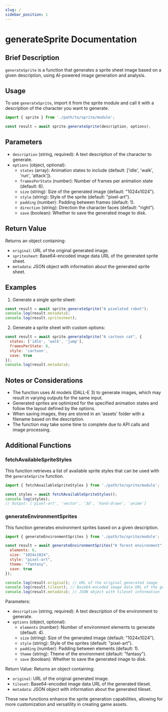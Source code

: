 ```yaml
---
slug: /
sidebar_position: 1
---
```


# generateSprite Documentation

## Brief Description
`generateSprite` is a function that generates a sprite sheet image based on a given description, using AI-powered image generation and analysis.

## Usage
To use `generateSprite`, import it from the sprite module and call it with a description of the character you want to generate.

```javascript
import { sprite } from './path/to/sprite/module';

const result = await sprite.generateSprite(description, options);
```

## Parameters
- `description` (string, required): A text description of the character to generate.
- `options` (object, optional):
  - `states` (array): Animation states to include (default: ['idle', 'walk', 'run', 'attack']).
  - `framesPerState` (number): Number of frames per animation state (default: 6).
  - `size` (string): Size of the generated image (default: "1024x1024").
  - `style` (string): Style of the sprite (default: "pixel-art").
  - `padding` (number): Padding between frames (default: 1).
  - `direction` (string): Direction the character faces (default: "right").
  - `save` (boolean): Whether to save the generated image to disk.

## Return Value
Returns an object containing:
- `original`: URL of the original generated image.
- `spritesheet`: Base64-encoded image data URL of the generated sprite sheet.
- `metadata`: JSON object with information about the generated sprite sheet.

## Examples

1. Generate a single sprite sheet:
```javascript
const result = await sprite.generateSprite("A pixelated robot");
console.log(result.metadata);
console.log(result.spritesheet);
```

2. Generate a sprite sheet with custom options:
```javascript
const result = await sprite.generateSprite("A cartoon cat", {
  states: ['idle', 'walk', 'jump'],
  framesPerState: 8,
  style: 'cartoon',
  save: true
});
console.log(result.metadata);
```

## Notes or Considerations
- The function uses AI models (DALL-E 3) to generate images, which may result in varying outputs for the same input.
- Generated sprites are optimized for the specified animation states and follow the layout defined by the options.
- When saving images, they are stored in an 'assets' folder with a filename based on the description.
- The function may take some time to complete due to API calls and image processing.

## Additional Functions

### fetchAvailableSpriteStyles

This function retrieves a list of available sprite styles that can be used with the `generateSprite` function.

```javascript
import { fetchAvailableSpriteStyles } from './path/to/sprite/module';

const styles = await fetchAvailableSpriteStyles();
console.log(styles);
// Output: ['pixel-art', 'vector', '3d', 'hand-drawn', 'anime']
```

### generateEnvironmentSprites

This function generates environment sprites based on a given description.

```javascript
import { generateEnvironmentSprites } from './path/to/sprite/module';

const result = await generateEnvironmentSprites("A forest environment", {
  elements: 6,
  size: "1024x1024",
  style: "pixel-art",
  theme: "fantasy",
  save: true
});

console.log(result.original); // URL of the original generated image
console.log(result.tileset); // Base64-encoded image data URL of the generated tileset
console.log(result.metadata); // JSON object with tileset information
```

Parameters:
- `description` (string, required): A text description of the environment to generate.
- `options` (object, optional):
  - `elements` (number): Number of environment elements to generate (default: 4).
  - `size` (string): Size of the generated image (default: "1024x1024").
  - `style` (string): Style of the sprites (default: "pixel-art").
  - `padding` (number): Padding between elements (default: 1).
  - `theme` (string): Theme of the environment (default: "fantasy").
  - `save` (boolean): Whether to save the generated image to disk.

Return Value:
Returns an object containing:
- `original`: URL of the original generated image.
- `tileset`: Base64-encoded image data URL of the generated tileset.
- `metadata`: JSON object with information about the generated tileset.

These new functions enhance the sprite generation capabilities, allowing for more customization and versatility in creating game assets.
